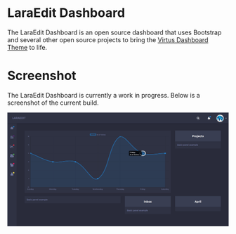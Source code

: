 # LaraEdit Dashboard

The LaraEdit Dashboard is an open source dashboard that uses Bootstrap and several other open source projects to bring the [Virtus Dashboard Theme](https://symu.co/freebies/templates-4/virtus-dashboard-psd-template/) to life.

# Screenshot

The LaraEdit Dashboard is currently a work in progress. Below is a screenshot of the current build.

![LaraEdit Dashboard Screenshot](screenshot.png)

